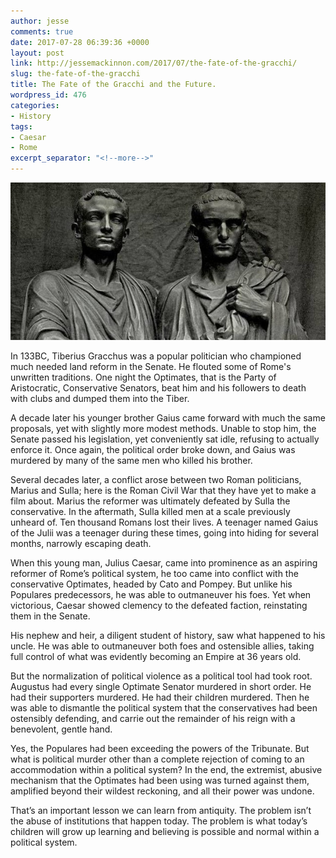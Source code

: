 ```yaml
---
author: jesse
comments: true
date: 2017-07-28 06:39:36 +0000
layout: post
link: http://jessemackinnon.com/2017/07/the-fate-of-the-gracchi/
slug: the-fate-of-the-gracchi
title: The Fate of the Gracchi and the Future.
wordpress_id: 476
categories:
- History
tags:
- Caesar
- Rome
excerpt_separator: "<!--more-->"
---
```


<img src="/images/2017/gracci.jpeg" alt="">

In 133BC, Tiberius Gracchus was a popular politician who championed much needed land reform in the Senate. He flouted some of Rome's unwritten traditions.<!--more--> One night the Optimates, that is the Party of Aristocratic, Conservative Senators, beat him and his followers to death with clubs and dumped them into the Tiber.

A decade later his younger brother Gaius came forward with much the same proposals, yet with slightly more modest methods. Unable to stop him, the Senate passed his legislation, yet conveniently sat idle, refusing to actually enforce it. Once again, the political order broke down, and Gaius was murdered by many of the same men who killed his brother.

Several decades later, a conflict arose between two Roman politicians, Marius and Sulla; here is the Roman Civil War that they have yet to make a film about. Marius the reformer was ultimately defeated by Sulla the conservative. In the aftermath, Sulla killed men at a scale previously unheard of. Ten thousand Romans lost their lives. A teenager named Gaius of the Julii was a teenager during these times, going into hiding for several months, narrowly escaping death.

When this young man, Julius Caesar, came into prominence as an aspiring reformer of Rome’s political system, he too came into conflict with the conservative Optimates, headed by Cato and Pompey. But unlike his Populares predecessors, he was able to outmaneuver his foes. Yet when victorious, Caesar showed clemency to the defeated faction, reinstating them in the Senate.

His nephew and heir, a diligent student of history, saw what happened to his uncle. He was able to outmaneuver both foes and ostensible allies, taking full control of what was evidently becoming an Empire at 36 years old.

But the normalization of political violence as a political tool had took root. Augustus had every single Optimate Senator murdered in short order. He had their supporters murdered. He had their children murdered. Then he was able to dismantle the political system that the conservatives had been ostensibly defending, and carrie out the remainder of his reign with a benevolent, gentle hand.

Yes, the Populares had been exceeding the powers of the Tribunate. But what is political murder other than a complete rejection of coming to an accommodation within a political system? In the end, the extremist, abusive mechanism that the Optimates had been using was turned against them, amplified beyond their wildest reckoning, and all their power was undone.

That’s an important lesson we can learn from antiquity. The problem isn’t the abuse of institutions that happen today. The problem is what today’s children will grow up learning and believing is possible and normal within a political system.
